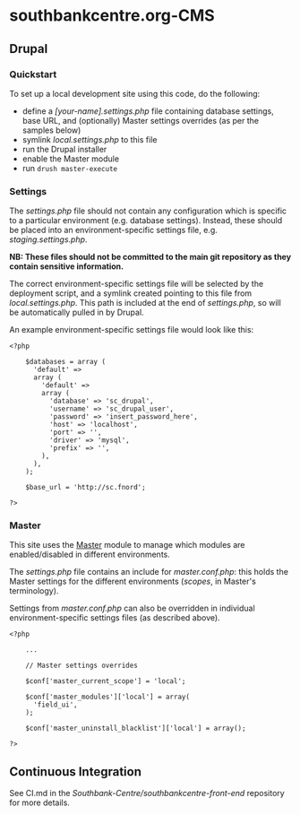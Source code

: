 southbankcentre.org-CMS
===================

## Drupal

### Quickstart

To set up a local development site using this code, do the following:

* define a *[your-name].settings.php* file containing database settings, base URL, and (optionally) Master settings overrides (as per the samples below)
* symlink *local.settings.php* to this file
* run the Drupal installer
* enable the Master module
* run `drush master-execute`

### Settings

The *settings.php* file should not contain any configuration which is specific to a particular environment (e.g. database settings). Instead, these should be placed into an environment-specific settings file, e.g. *staging.settings.php*.

**NB: These files should not be committed to the main git repository as they contain sensitive information.**

The correct environment-specific settings file will be selected by the deployment script, and a symlink created pointing to this file from *local.settings.php*. This path is included at the end of *settings.php*, so will be automatically pulled in by Drupal.

An example environment-specific settings file would look like this:

    <?php

        $databases = array (
          'default' =>
          array (
            'default' =>
            array (
              'database' => 'sc_drupal',
              'username' => 'sc_drupal_user',
              'password' => 'insert_password_here',
              'host' => 'localhost',
              'port' => '',
              'driver' => 'mysql',
              'prefix' => '',
            ),
          ),
        );

        $base_url = 'http://sc.fnord';

    ?>

### Master

This site uses the [Master](https://www.drupal.org/project/master) module to manage which modules are enabled/disabled in different environments.

The *settings.php* file contains an include for *master.conf.php*: this holds the Master settings for the different environments (*scopes*, in Master's terminology).

Settings from *master.conf.php* can also be overridden in individual environment-specific settings files (as described above).

    <?php

        ...

        // Master settings overrides

        $conf['master_current_scope'] = 'local';

        $conf['master_modules']['local'] = array(
          'field_ui',
        );

        $conf['master_uninstall_blacklist']['local'] = array();

    ?>


## Continuous Integration

See CI.md in the *Southbank-Centre/southbankcentre-front-end* repository for more details.
